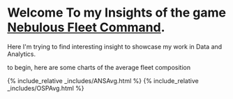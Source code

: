 # Welcome To my Insights of the game [Nebulous Fleet Command](https://steamcommunity.com/app/887570). 

Here I'm trying to find interesting insight to showcase my work in Data and Analytics. 

to begin, here are some charts of the average fleet composition

{% include_relative  _includes/ANSAvg.html %}
{% include_relative  _includes/OSPAvg.html %}
